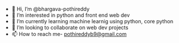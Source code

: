 - 👋 Hi, I’m @bhargava-pothireddy
- 👀 I’m interested in python and front end web dev
- 🌱 I’m currently learning machine learnig using python, core python 
- 💞️ I’m looking to collaborate on web dev projects 
- 📫 How to reach me- pothireddyb9@gmail.com

<!---
bhargava-pothireddy/bhargava-pothireddy is a ✨ special ✨ repository because its `README.md` (this file) appears on your GitHub profile.
You can click the Preview link to take a look at your changes.
--->
